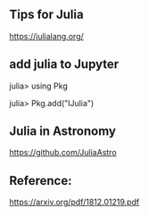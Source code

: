 Tips for Julia
-----------------------------

https://julialang.org/


add julia to Jupyter
--------------------

julia> using Pkg

julia> Pkg.add("IJulia")


Julia in Astronomy
------------------

https://github.com/JuliaAstro


Reference:
----------

https://arxiv.org/pdf/1812.01219.pdf

